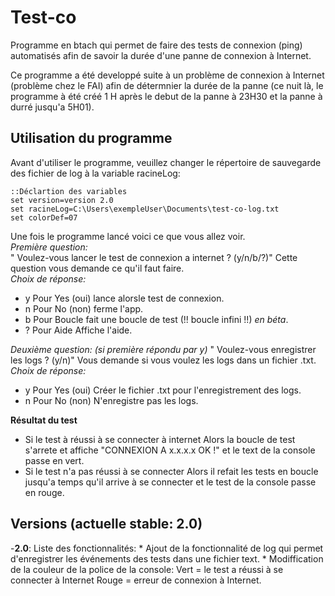 # Test-co 
Programme en btach qui permet de faire des tests de connexion (ping) automatisés afin de savoir la durée d'une panne de connexion à Internet.

Ce programme a été developpé suite à un problème de connexion à Internet (problème chez le FAI) afin de détermnier la durée de la panne (ce nuit là, le programme à été créé 1 H après le debut de la panne à 23H30 et la panne à durré jusqu'a 5H01).

## Utilisation du programme
Avant d'utiliser le programme, veuillez changer le répertoire de sauvegarde des fichier de log à la variable racineLog:
```batch
::Déclartion des variables
set version=version 2.0
set racineLog=C:\Users\exempleUser\Documents\test-co-log.txt
set colorDef=07
```
Une fois le programme lancé voici ce que vous allez voir.  
*Première question:*  
" Voulez-vous lancer le test de connexion a internet ? (y/n/b/?)" Cette question vous demande ce qu'il faut faire.  
*Choix de réponse:*
- y     Pour Yes (oui) lance alorsle test de connexion.
- n     Pour No (non) ferme l'app.
- b     Pour Boucle  fait une boucle de test (!! boucle infini !!) *en béta*.
- ?     Pour Aide  Affiche l'aide.  

*Deuxième question: (si première répondu par y)*
" Voulez-vous enregistrer les logs ? (y/n)" Vous demande si vous voulez les logs dans un fichier .txt.  
*Choix de réponse:*
- y     Pour Yes (oui) Créer le fichier .txt pour l'enregistrement des logs.
- n     Pour No (non)  N'enregistre pas les logs.

**Résultat du test**
- Si le test à réussi à se connecter à internet Alors la boucle de test s'arrete et affiche "CONNEXION A x.x.x.x OK !" et le text de la console passe en vert.
- Si le test n'a pas réussi à se connecter Alors il refait les tests en boucle jusqu'a temps qu'il arrive à se connecter et le test de la console passe en rouge. 

## Versions (actuelle stable: 2.0)
-__2.0__: Liste des fonctionnalités:
    * Ajout de la fonctionnalité de log qui permet d'enregistrer les événements des tests dans une fichier text.
    * Modiffication de la couleur de la police de la console: Vert = le test a réussi à se connecter à Internet Rouge = erreur de connexion à Internet.
